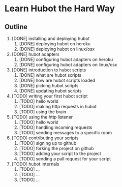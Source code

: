 # Learn Hubot the Hard Way

## Outline

1. [DONE] installing and deploying hubot
	1. [DONE] deploying hubot on heroku
	2. [DONE] deploying hubot on linux/osx
2. [DONE] hubot adapters
	1. [DONE] configuring hubot adapters on heroku
	2. [DONE] configuring hubot adapters on linux/osx
3. [DONE] introduction to hubot scripts
	1. [DONE] what are hubot scripts
	2. [DONE] how are hubot scripts loaded
	3. [DONE] picking hubot scripts
	4. [DONE] updating hubot scripts
4. [TODO] writing your first hubot script
	1. [TODO] hello world
	2. [TODO] making http requests in hubot
	3. [TODO] using the brain
5. [TODO] using the http listener
	1. [TODO] hello world
	2. [TODO] handling incoming requests
	3. [TODO] sending messages to a specific room
6. [TODO] contributing your scripts
	1. [TODO] signing up to github
	2. [TODO] forking the project on github
	3. [TODO] adding your script to the project
	4. [TODO] sending a pull request for your script
7. [TODO] hubot internals
	1. [TODO] ...
	2. [TODO] ...
	3. [TODO] ...
